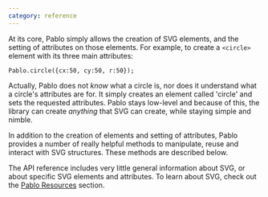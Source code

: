 ```yaml
---
category: reference
---
```


At its core, Pablo simply allows the creation of SVG elements, and the setting of attributes on those elements. For example, to create a `<circle>` element with its three main attributes:

    Pablo.circle({cx:50, cy:50, r:50});

Actually, Pablo does not _know_ what a circle is, nor does it understand what a circle's attributes are for. It simply creates an element called 'circle' and sets the requested attributes. Pablo stays low-level and because of this, the library can create _anything_ that SVG can create, while staying simple and nimble.

In addition to the creation of elements and setting of attributes, Pablo provides a number of really helpful methods to manipulate, reuse and interact with SVG structures. These methods are described below.

The API reference includes very little general information about SVG, or about specific SVG elements and attributes. To learn about SVG, check out the [Pablo Resources][resources] section.


[resources]: http://pablojs.com/details/#resources